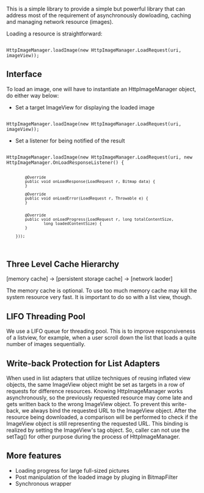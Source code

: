 This is a simple library to provide a simple but powerful library that can address most of the requirement of asynchronously dowloading, caching and managing network resource (images).

Loading a resource is straightforward:

<code>
HttpImageManager.loadImage(new HttpImageManager.LoadRequest(uri, imageView));
</code>

Interface
-------
To load an image, one will have to instantiate an HttpImageManager object, do either way below:
* Set a target ImageView for displaying the loaded image
<code>
HttpImageManager.loadImage(new HttpImageManager.LoadRequest(uri, imageView));
</code>

* Set a listener for being notified of the result
<code>
HttpImageManager.loadImage(new HttpImageManager.LoadRequest(uri, new HttpImageManager.OnLoadResponseListener() {

            @Override
            public void onLoadResponse(LoadRequest r, Bitmap data) {
            }

            @Override
            public void onLoadError(LoadRequest r, Throwable e) {
            }

            
            @Override
            public void onLoadProgress(LoadRequest r, long totalContentSize,
                    long loadedContentSize) {
            }

        }));
</code>

Three Level Cache Hierarchy
-------
[memory cache] -> [persistent storage cache] -> [network laoder]

The memory cache is optional. To use too much memory cache may kill the system resource very fast. It is important to do so with a list view, though.

LIFO Threading Pool
-------
We use a LIFO queue for threading pool. This is to improve responsiveness of a listview, for example, when a user scroll down the list that loads a quite number of images sequentially.


Write-back Protection for List Adapters
-------
When used in list adapters that utilize techniques of reusing inflated view objects, the same ImageView object might be set as targets in a row of requests for difference resources. Knowing HttpImageManager works asynchronously, so the previously requested resource may come late and gets written back to the wrong ImageView object.
To prevent this write-back, we always bind the requested URL to the ImageView object. After the resource being downloaded, a comparison will be performed to check if the ImageView object is still representing the requested URL. This binding is realized by setting the ImageView's tag object. So, caller can not use the setTag() for other purpose during the process of HttpImageManager.

More features
--------

* Loading progress for large full-sized pictures
* Post manipulation of the loaded image by pluging in BitmapFilter
* Synchronous wrapper





